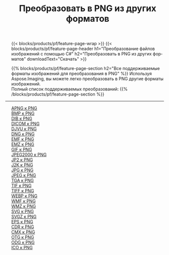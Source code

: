 ﻿---
title: Преобразовать в PNG из других форматов 
weight: 3920
url: /ru/java/conversion/to/png 
lang: ru
langdirlevel: 2
locales: zh-hans,ja,it,ru,de,es,fr,nl,id,lt,pl,pt,vi,tr,ko,zh-hant,ar,hi,th,sv,cs,uk,he
description: Используя Aspose.Imaging, вы можете легко конвертировать в PNG из других форматов.
---

{{< blocks/products/pf/feature-page-wrap >}}
{{< blocks/products/pf/feature-page-header h1="Преобразование файлов изображений с помощью C#" h2="Преобразовать в PNG из других форматов" downloadText="Скачать" >}}


{{% blocks/products/pf/feature-page-section  h2="Все поддерживаемые форматы изображений для преобразования в PNG" %}}
Используя Aspose.Imaging, вы можете легко преобразовать в PNG другие форматы изображений.
<br/>
Полный список поддерживаемых преобразований:
{{% /blocks/products/pf/feature-page-section %}}
<div class="container-fluid productfamilypage bg-gray">
    <div class="convertypes bg-gray agp-content section">
        <div class="container">
		<hr style="margin-left:-20px;"/>
		<div class="row other-converters">
		    <div class='col-md-2 other-converter remove-lp remove-rp'><a href="/imaging/ru/java/conversion/apng-to-png" >APNG к PNG</a></div>
<div class='col-md-2 other-converter remove-lp remove-rp'><a href="/imaging/ru/java/conversion/bmp-to-png" >BMP к PNG</a></div>
<div class='col-md-2 other-converter remove-lp remove-rp'><a href="/imaging/ru/java/conversion/dib-to-png" >DIB к PNG</a></div>
<div class='col-md-2 other-converter remove-lp remove-rp'><a href="/imaging/ru/java/conversion/dicom-to-png" >DICOM к PNG</a></div>
<div class='col-md-2 other-converter remove-lp remove-rp'><a href="/imaging/ru/java/conversion/djvu-to-png" >DJVU к PNG</a></div>
<div class='col-md-2 other-converter remove-lp remove-rp'><a href="/imaging/ru/java/conversion/dng-to-png" >DNG к PNG</a></div>
<div class='col-md-2 other-converter remove-lp remove-rp'><a href="/imaging/ru/java/conversion/emf-to-png" >EMF к PNG</a></div>
<div class='col-md-2 other-converter remove-lp remove-rp'><a href="/imaging/ru/java/conversion/emz-to-png" >EMZ к PNG</a></div>
<div class='col-md-2 other-converter remove-lp remove-rp'><a href="/imaging/ru/java/conversion/gif-to-png" >GIF к PNG</a></div>
<div class='col-md-2 other-converter remove-lp remove-rp'><a href="/imaging/ru/java/conversion/jpeg2000-to-png" >JPEG2000 к PNG</a></div>
<div class='col-md-2 other-converter remove-lp remove-rp'><a href="/imaging/ru/java/conversion/jp2-to-png" >JP2 к PNG</a></div>
<div class='col-md-2 other-converter remove-lp remove-rp'><a href="/imaging/ru/java/conversion/j2k-to-png" >J2K к PNG</a></div>
<div class='col-md-2 other-converter remove-lp remove-rp'><a href="/imaging/ru/java/conversion/jpg-to-png" >JPG к PNG</a></div>
<div class='col-md-2 other-converter remove-lp remove-rp'><a href="/imaging/ru/java/conversion/jpeg-to-png" >JPEG к PNG</a></div>
<div class='col-md-2 other-converter remove-lp remove-rp'><a href="/imaging/ru/java/conversion/tga-to-png" >TGA к PNG</a></div>
<div class='col-md-2 other-converter remove-lp remove-rp'><a href="/imaging/ru/java/conversion/tif-to-png" >TIF к PNG</a></div>
<div class='col-md-2 other-converter remove-lp remove-rp'><a href="/imaging/ru/java/conversion/tiff-to-png" >TIFF к PNG</a></div>
<div class='col-md-2 other-converter remove-lp remove-rp'><a href="/imaging/ru/java/conversion/webp-to-png" >WEBP к PNG</a></div>
<div class='col-md-2 other-converter remove-lp remove-rp'><a href="/imaging/ru/java/conversion/wmf-to-png" >WMF к PNG</a></div>
<div class='col-md-2 other-converter remove-lp remove-rp'><a href="/imaging/ru/java/conversion/wmz-to-png" >WMZ к PNG</a></div>
<div class='col-md-2 other-converter remove-lp remove-rp'><a href="/imaging/ru/java/conversion/svg-to-png" >SVG к PNG</a></div>
<div class='col-md-2 other-converter remove-lp remove-rp'><a href="/imaging/ru/java/conversion/svgz-to-png" >SVGZ к PNG</a></div>
<div class='col-md-2 other-converter remove-lp remove-rp'><a href="/imaging/ru/java/conversion/eps-to-png" >EPS к PNG</a></div>
<div class='col-md-2 other-converter remove-lp remove-rp'><a href="/imaging/ru/java/conversion/cdr-to-png" >CDR к PNG</a></div>
<div class='col-md-2 other-converter remove-lp remove-rp'><a href="/imaging/ru/java/conversion/cmx-to-png" >CMX к PNG</a></div>
<div class='col-md-2 other-converter remove-lp remove-rp'><a href="/imaging/ru/java/conversion/otg-to-png" >OTG к PNG</a></div>
<div class='col-md-2 other-converter remove-lp remove-rp'><a href="/imaging/ru/java/conversion/odg-to-png" >ODG к PNG</a></div>
<div class='col-md-2 other-converter remove-lp remove-rp'><a href="/imaging/ru/java/conversion/ico-to-png" >ICO к PNG</a></div>
                </div>
        </div>
    </div>
</div>
<br/>

